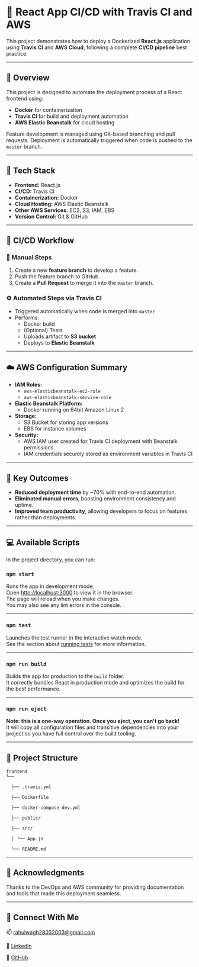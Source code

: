 # 🚀 React App CI/CD with Travis CI and AWS 

This project demonstrates how to deploy a Dockerized **React.js** application using **Travis CI** and **AWS Cloud**, following a complete **CI/CD pipeline** best practice.

---

## 📖 Overview

This project is designed to automate the deployment process of a React frontend using:
- **Docker** for containerization
- **Travis CI** for build and deployment automation
- **AWS Elastic Beanstalk** for cloud hosting

Feature development is managed using Git-based branching and pull requests. Deployment is automatically triggered when code is pushed to the `master` branch.

---

## 🧰 Tech Stack

- **Frontend:** React.js
- **CI/CD:** Travis CI
- **Containerization:** Docker
- **Cloud Hosting:** AWS Elastic Beanstalk
- **Other AWS Services:** EC2, S3, IAM, EBS
- **Version Control:** Git & GitHub

---

## 🔄 CI/CD Workflow

### 🔧 Manual Steps
1. Create a new **feature branch** to develop a feature.
2. Push the feature branch to GitHub.
3. Create a **Pull Request** to merge it into the `master` branch.

### ⚙️ Automated Steps via Travis CI
- Triggered automatically when code is merged into `master`
- Performs:
  - Docker build
  - (Optional) Tests
  - Uploads artifact to **S3 bucket**
  - Deploys to **Elastic Beanstalk**

---

## ☁️ AWS Configuration Summary

- **IAM Roles:**
  - `aws-elasticbeanstalk-ec2-role`
  - `aws-elasticbeanstalk-service-role`
- **Elastic Beanstalk Platform:**
  - Docker running on 64bit Amazon Linux 2
- **Storage:**
  - S3 Bucket for storing app versions
  - EBS for instance volumes
- **Security:**
  - AWS IAM user created for Travis CI deployment with Beanstalk permissions
  - IAM credentials securely stored as environment variables in Travis CI

---

## 🎯 Key Outcomes

- **Reduced deployment time** by ~70% with end-to-end automation.
- **Eliminated manual errors**, boosting environment consistency and uptime.
- **Improved team productivity**, allowing developers to focus on features rather than deployments.

---

## 💻 Available Scripts

In the project directory, you can run:

### `npm start`
Runs the app in development mode.  
Open [http://localhost:3000](http://localhost:3000) to view it in the browser.  
The page will reload when you make changes.  
You may also see any lint errors in the console.

---

### `npm test`
Launches the test runner in the interactive watch mode.  
See the section about [running tests](https://facebook.github.io/create-react-app/docs/running-tests) for more information.

---

### `npm run build`
Builds the app for production to the `build` folder.  
It correctly bundles React in production mode and optimizes the build for the best performance.

---

### `npm run eject`
**Note: this is a one-way operation. Once you eject, you can't go back!**  
It will copy all configuration files and transitive dependencies into your project so you have full control over the build tooling.

---

## 📁 Project Structure
    frontend
    └── 

      ├── .travis.yml
    
      ├── Dockerfile
    
      ├── docker-compose-dev.yml
    
      ├── public/
    
      ├── src/
    
      │ └── App.js
    
      └── README.md
    
---

## 🙌 Acknowledgments

Thanks to the DevOps and AWS community for providing documentation and tools that made this deployment seamless.

---


## 🤝 Connect With Me

📫 [rahulwagh28032003@gmail.com](mailto:rahulwagh28032003@gmail.com)  

🔗 [LinkedIn](https://www.linkedin.com/in/rahul-wagh-cloud/)  

🐙 [GitHub](https://github.com/rahulwagh09)

